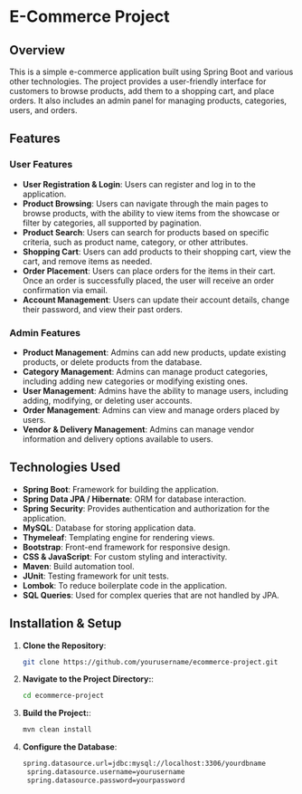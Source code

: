 # E-Commerce Project

## Overview

This is a simple e-commerce application built using Spring Boot and various other technologies. The project provides a user-friendly interface for customers to browse products, add them to a shopping cart, and place orders. It also includes an admin panel for managing products, categories, users, and orders.

## Features

### User Features
- **User Registration & Login**: Users can register and log in to the application.
- **Product Browsing**: Users can navigate through the main pages to browse products, with the ability to view items from the showcase or filter by categories, all supported by pagination.
- **Product Search**: Users can search for products based on specific criteria, such as product name, category, or other attributes.
- **Shopping Cart**: Users can add products to their shopping cart, view the cart, and remove items as needed.
- **Order Placement**: Users can place orders for the items in their cart. Once an order is successfully placed, the user will receive an order confirmation via email.
- **Account Management**: Users can update their account details, change their password, and view their past orders.

### Admin Features
- **Product Management**: Admins can add new products, update existing products, or delete products from the database.
- **Category Management**: Admins can manage product categories, including adding new categories or modifying existing ones.
- **User Management**: Admins have the ability to manage users, including adding, modifying, or deleting user accounts.
- **Order Management**: Admins can view and manage orders placed by users.
- **Vendor & Delivery Management**: Admins can manage vendor information and delivery options available to users.

## Technologies Used
- **Spring Boot**: Framework for building the application.
- **Spring Data JPA / Hibernate**: ORM for database interaction.
- **Spring Security**: Provides authentication and authorization for the application.
- **MySQL**: Database for storing application data.
- **Thymeleaf**: Templating engine for rendering views.
- **Bootstrap**: Front-end framework for responsive design.
- **CSS & JavaScript**: For custom styling and interactivity.
- **Maven**: Build automation tool.
- **JUnit**: Testing framework for unit tests.
- **Lombok**: To reduce boilerplate code in the application.
- **SQL Queries**: Used for complex queries that are not handled by JPA.

## Installation & Setup
1. **Clone the Repository**:
   ```bash
   git clone https://github.com/yourusername/ecommerce-project.git

2. **Navigate to the Project Directory:**:
   ```bash
   cd ecommerce-project
3. **Build the Project:**:
   ```bash
   mvn clean install
4. **Configure the Database**:
   ```bash
   spring.datasource.url=jdbc:mysql://localhost:3306/yourdbname
    spring.datasource.username=yourusername
    spring.datasource.password=yourpassword
